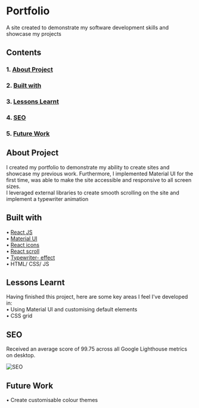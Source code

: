 # Portfolio

A site created to demonstrate my software development skills and showcase my projects

## Contents

### 1. [About Project](#about-project)

### 2. [Built with](#built-with)

### 3. [Lessons Learnt](#lessons-learnt)

### 4. [SEO](#seo)

### 5. [Future Work](#future-work)

## About Project

I created my portfolio to demonstrate my ability to create sites and showcase my previous work. Furthermore, I implemented Material UI for the first time, was able to make the site accessible and responsive to all screen sizes.\
I leveraged external libraries to create smooth scrolling on the site and implement a typewriter animation

## Built with

• [React JS](https://reactjs.org/)\
• [Material UI](https://material-ui.com/)\
• [React icons](https://react-icons.github.io/react-icons/search)\
• [React scroll](https://www.npmjs.com/package/react-scroll)\
• [Typewriter- effect](https://www.npmjs.com/package/typewriter-effect)\
• HTML/ CSS/ JS

## Lessons Learnt

Having finished this project, here are some key areas I feel I've developed in:\
• Using Material UI and customising default elements\
• CSS grid

## SEO

Received an average score of 99.75 across all Google Lighthouse metrics on desktop.

![SEO](https://user-images.githubusercontent.com/69045334/126650507-e50fd7ff-e935-48fe-93d8-8f75e250f62a.png)

## Future Work

• Create customisable colour themes
